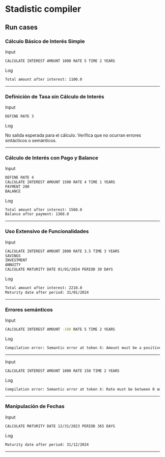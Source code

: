 
# Stadistic compiler

## Run cases

### Cálculo Básico de Interés Simple 

Input
```bash
CALCULATE INTEREST AMOUNT 1000 RATE 5 TIME 2 YEARS
```
Log
```bash
Total amount after interest: 1100.0
```
---

### Definición de Tasa sin Cálculo de Interés

Input
```bash
DEFINE RATE 3
```
Log

No salida esperada para el cálculo. Verifica que no ocurran errores sintácticos o semánticos.

---

### Cálculo de Interés con Pago y Balance

Input
```bash
DEFINE RATE 4
CALCULATE INTEREST AMOUNT 1500 RATE 4 TIME 1 YEARS
PAYMENT 200
BALANCE
```
Log
```bash
Total amount after interest: 1560.0
Balance after payment: 1360.0
```

---

### Uso Extensivo de Funcionalidades

Input
```bash
CALCULATE INTEREST AMOUNT 2000 RATE 3.5 TIME 3 YEARS
SAVINGS
INVESTMENT
ANNUITY
CALCULATE MATURITY DATE 01/01/2024 PERIOD 30 DAYS
```
Log
```bash
Total amount after interest: 2210.0
Maturity date after period: 31/01/2024
```

---

### Errores semánticos

Input
```bash
CALCULATE INTEREST AMOUNT -100 RATE 5 TIME 2 YEARS
```
Log
```bash
Compilation error: Semantic error at token X: Amount must be a positive number
```

---
Input
```bash
CALCULATE INTEREST AMOUNT 1000 RATE 150 TIME 2 YEARS
```
Log
```bash
Compilation error: Semantic error at token X: Rate must be between 0 and 100
```

---

### Manipulación de Fechas

Input
```bash
CALCULATE MATURITY DATE 12/31/2023 PERIOD 365 DAYS
```
Log
```bash
Maturity date after period: 31/12/2024
```

---